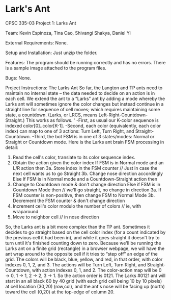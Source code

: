 # Lark's Ant

CPSC 335-03
Project 1: Larks Ant


Team:
Kevin Espinoza,
Tina Cao,
Shivangi Shakya,
Daniel Yi


External Requirements: None.

Setup and Installation: Just unzip the folder.

Features: The program should be running correctly and has no errors. There is a sample image attached to the program files. 

Bugs: None.


Project Instructions:
The Larks Ant
So far, the Langton and TP ants need to maintain no internal state – the data needed to decide on an action is in each cell.
We extend the ant to a “Larks” ant by adding a mode whereby the Larks ant will sometimes ignore the color
changes but instead continue in a straight line for sequence of cell moves; which requires maintaining some
state, a countdown. (Larks, or LRCS, means Left-Right-Countdown-Straight.) This works as follows. '
-First, as usual our K-color sequence is indexed color[0]..color[K-1].
-Second, each color (equivalently, each color index) can map to one of 3 actions: Turn Left, Turn Right, and
Straight-Countdown.
-Third, the bot FSM is in one of 3 states/modes: Normal or Straight or Countdown mode.
Here is the Larks ant brain FSM processing in detail:
 1. Read the cell's color, translate to its color sequence index.
 2. Obtain the action given the color index
 If FSM is in Normal mode and an L/R action then
  3a. Store index in the FSM counter // Just in case the next cell wants us to go Straight
  3b. Change nose direction accordingly
 Else If FSM is in Normal mode and a Countdown-Straight action then
  3. Change to Countdown mode & don't change direction
 Else if FSM is in Countdown Mode then // we'll go straight, no change in direction
  3a. If FSM counter is non-positive, then change FSM to Normal Mode
  3b. Decrement the FSM counter & don't change direction
 4. Increment cell's color modulo the number of colors // ie, with wraparound
 5. Move to neighbor cell // in nose direction

So, the Larks ant is a bit more complex than the TP ant. Sometimes it decides to go straight based on the cell
color index (for a count indicated by the previous cell it had been in), and while it goes straight it doesn't try to
turn until it's finished counting down to zero.
Because we'll be running the Larks ant on a finite grid (rectangle) in a browser webpage, we will have the ant
wrap around to the opposite cell if it tries to “step off” an edge of the grid.
The colors will be black, blue, yellow, and red, in that order, with color indexes 0, 1, 2, and 3.
The actions will be Turn Left, Turn Right, and Straight-Countdown, with action indexes 0, 1, and 2.
The color-action map will be 0 → 0, 1 → 1, 2 → 2, 3 → 1. So the action order is 0121.
The Larks #0121 ant will start in an all black 60 by 40 grid (with each grid cell being 10 by 10 pixels) at cell
location (30,20) (row,col), and the ant's nose will be facing up (north) toward the cell (0,20) at the top-edge of
column 20.
